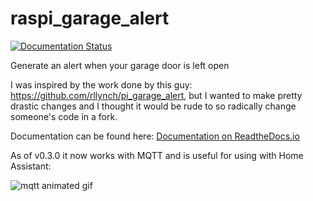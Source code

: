 # raspi_garage_alert

[![Documentation Status](https://readthedocs.org/projects/raspi-garage-alert/badge/?version=latest)](https://raspi-garage-alert.readthedocs.io/en/latest/?badge=latest)

Generate an alert when your garage door is left open

I was inspired by the work done by this guy: https://github.com/rllynch/pi_garage_alert, but I wanted to make pretty drastic changes and I thought it would be rude to so radically change someone's code in a fork.

Documentation can be found here: [Documentation on ReadtheDocs.io](https://raspi-garage-alert.readthedocs.io/en/latest/index.html)

As of v0.3.0 it now works with MQTT and is useful for using with Home Assistant:

![mqtt animated gif](https://raw.githubusercontent.com/djotaku/raspi_garage_alert/master/screenshots/mqtt.gif)

